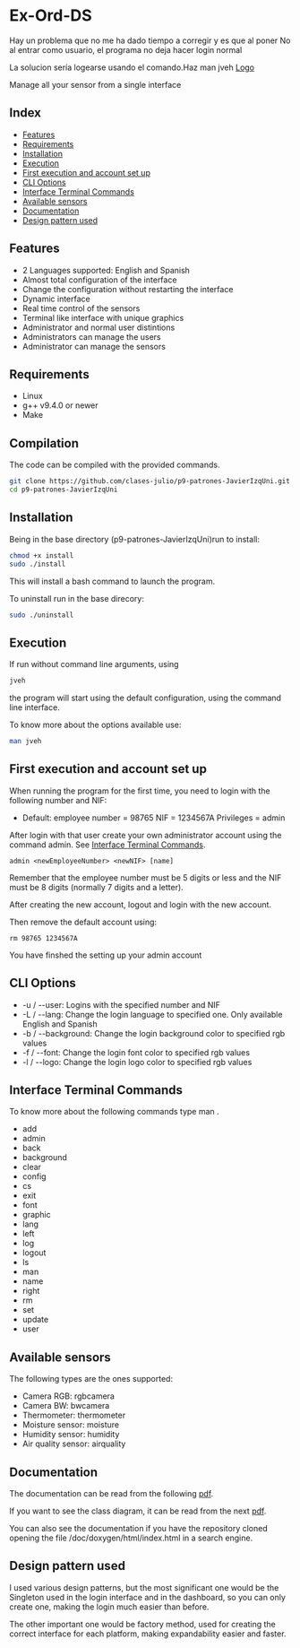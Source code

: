 # Ex-Ord-DS
Hay un problema que no me ha dado tiempo a corregir y es que al poner No al entrar como usuario, el programa no deja hacer login normal

La solucion sería logearse usando el comando.Haz man jveh
[Logo](doc/media/logo.png)

Manage all your sensor from a single interface
## Index
 * [Features](#feature)
 * [Requirements](#requirements)
 * [Installation](#installation)
 * [Execution](#execution)
 * [First execution and account set up](#First-execution-and-account-set-up)
 * [CLI Options](#cli-options)
 * [Interface Terminal Commands](#interface-terminal-commands)
 * [Available sensors](#available-sensors)
 * [Documentation](#documentation)
 * [Design pattern used](#design-pattern-used)

## Features
  * 2 Languages supported: English and Spanish
  * Almost total configuration of the interface
  * Change the configuration without restarting the interface
  * Dynamic interface
  * Real time control of the sensors
  * Terminal like interface with unique graphics
  * Administrator and normal user distintions
  * Administrators can manage the users
  * Administrator can manage the sensors
## Requirements

  * Linux
  * g++ v9.4.0 or newer
  * Make


## Compilation

The code can be compiled with the provided commands.
```bash
git clone https://github.com/clases-julio/p9-patrones-JavierIzqUni.git
cd p9-patrones-JavierIzqUni
```

## Installation
Being in the base directory (p9-patrones-JavierIzqUni)run to install:
```bash
chmod +x install
sudo ./install
```
This will install a bash command to launch the program.

To uninstall run in the base direcory:
```bash
sudo ./uninstall
```

## Execution

If run without command line arguments, using

```bash
jveh
```

the program will start using the default configuration, using the command line interface.


To know more about the options available use:
```bash
man jveh
```

## First execution and account set up 

When running the program for the first time, you need to login with the following number and NIF:
  * Default: employee number = 98765  NIF = 1234567A  Privileges = admin

After login with that user create your own administrator account using the command admin. See [Interface Terminal Commands](#interface-terminal-commands).
```
admin <newEmployeeNumber> <newNIF> [name]
```
Remember that the employee number must be 5 digits or less and the NIF must be 8 digits (normally 7 digits and a letter).

After creating the new account, logout and login with the new account.

Then remove the default account using:
```
rm 98765 1234567A
```
You have finshed the setting up your admin account

## CLI Options
  * -u / --user: Logins with the specified number and NIF
  * -L / --lang: Change the login language to specified one. Only available English and Spanish
  * -b / --background: Change the login background color to specified rgb values
  * -f / --font: Change the login font color to specified rgb values
  * -l / --logo: Change the login logo color to specified rgb values

## Interface Terminal Commands
To know more about the following commands type man <command>.
  * add
  * admin
  * back
  * background
  * clear
  * config
  * cs
  * exit
  * font
  * graphic
  * lang
  * left
  * log
  * logout
  * ls
  * man
  * name
  * right
  * rm
  * set
  * update
  * user

## Available sensors
The following types are the ones supported:
  * Camera RGB: rgbcamera
  * Camera BW: bwcamera
  * Thermometer: thermometer
  * Moisture sensor: moisture
  * Humidity sensor: humidity
  * Air quality sensor: airquality

## Documentation

The documentation can be read from the following [pdf](/doc/doxygen/refman.pdf). 

If you want to see the class diagram, it can be read from the next [pdf](doc/uml/ClassDiagram.pdf).

You can also see the documentation if you have the repository cloned opening the file /doc/doxygen/html/index.html in a search engine.

## Design pattern used
I used various design patterns, but the most significant one would be the Singleton used in the login interface and in the dashboard, so you
can only create one, making the login much easier than before.

The other important one would be factory method, used for creating the correct interface for each platform, making expandability easier and faster.
